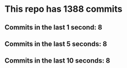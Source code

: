 # This repo has 1388 commits

## Commits in the last 1 second: 8
## Commits in the last 5 seconds: 8
## Commits in the last 10 seconds: 8
